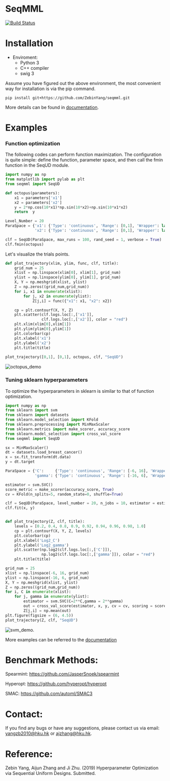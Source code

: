 # SeqMML

[![Build Status](https://travis-ci.com/ZebinYang/seqmml.svg?branch=master)](https://travis-ci.com/ZebinYang/seqmml.svg?branch=master)

# Installation

- Enviroment: 
    - Python 3
    - C++ compiler
    - swig 3
    
Assume you have figured out the above environment, the most convenient way for installation is via the pip command. 
```sheel
pip install git+https://github.com/ZebinYang/seqmml.git
```

More details can be found in [documentation](https://zebinyang.github.io/seqmml/build/html/installation.html).

# Examples

### Function optimization

The following codes can perform function maximization. The configuration is quite simple: define the function, parameter space, and then call the fmin function in the SeqUD module. 

```python 
import numpy as np 
from matplotlib import pylab as plt
from seqmml import SeqUD

def octopus(parameters):
    x1 = parameters['x1']
    x2 = parameters['x2']
    y = 2*np.cos(10*x1)*np.sin(10*x2)+np.sin(10*x1*x2)
    return  y

Level_Number = 20
ParaSpace = {'x1': {'Type': 'continuous', 'Range': [0,1], 'Wrapper': lambda x: x}, 
             'x2': {'Type': 'continuous', 'Range': [0,1], 'Wrapper': lambda x: x}}

clf = SeqUD(ParaSpace, max_runs = 100, rand_seed = 1, verbose = True)
clf.fmin(octopus)
```

Let's visualize the trials points.
```python
def plot_trajectory(xlim, ylim, func, clf, title):
    grid_num = 25
    xlist = np.linspace(xlim[0], xlim[1], grid_num)
    ylist = np.linspace(ylim[0], ylim[1], grid_num)
    X, Y = np.meshgrid(xlist, ylist)
    Z = np.zeros((grid_num,grid_num))
    for i, x1 in enumerate(xlist):
        for j, x2 in enumerate(ylist):
            Z[j,i] = func({"x1": x1, "x2": x2})

    cp = plt.contourf(X, Y, Z)
    plt.scatter(clf.logs.loc[:,['x1']], 
                clf.logs.loc[:,['x2']], color = "red")
    plt.xlim(xlim[0],xlim[1])
    plt.ylim(ylim[0],ylim[1])
    plt.colorbar(cp)
    plt.xlabel('x1')
    plt.ylabel('x2')
    plt.title(title)
    
plot_trajectory([0,1], [0,1], octopus, clf, "SeqUD")
```
 ![octopus_demo](https://github.com/ZebinYang/seqmml/blob/master/docs/source/images/octopus_demo.png)


### Tuning sklearn hyperparameters

To optimize the hyperparameters in sklearn is similar to that of function optimization. 
```python
import numpy as np
from sklearn import svm
from sklearn import datasets
from sklearn.model_selection import KFold 
from sklearn.preprocessing import MinMaxScaler
from sklearn.metrics import make_scorer, accuracy_score
from sklearn.model_selection import cross_val_score
from seqmml import SeqUD

sx = MinMaxScaler()
dt = datasets.load_breast_cancer()
x = sx.fit_transform(dt.data)
y = dt.target

ParaSpace = {'C':     {'Type': 'continuous', 'Range': [-6, 16], 'Wrapper': np.exp2}, 
             'gamma': {'Type': 'continuous', 'Range': [-16, 6], 'Wrapper': np.exp2}}

estimator = svm.SVC()
score_metric = make_scorer(accuracy_score, True)
cv = KFold(n_splits=5, random_state=0, shuffle=True)

clf = SeqUD(ParaSpace, level_number = 20, n_jobs = 10, estimator = estimator, cv = cv, scoring = score_metric, refit = True, verbose = True)
clf.fit(x, y)
```

```python

def plot_trajectory(Z, clf, title):
    levels = [0.2, 0.4, 0.8, 0.9, 0.92, 0.94, 0.96, 0.98, 1.0]
    cp = plt.contourf(X, Y, Z, levels)
    plt.colorbar(cp)
    plt.xlabel('Log2_C')
    plt.ylabel('Log2_gamma')
    plt.scatter(np.log2(clf.logs.loc[:,['C']]), 
                np.log2(clf.logs.loc[:,['gamma']]), color = "red")
    plt.title(title)

grid_num = 25
xlist = np.linspace(-6, 16, grid_num)
ylist = np.linspace(-16, 6, grid_num)
X, Y = np.meshgrid(xlist, ylist)
Z = np.zeros((grid_num,grid_num))
for i, C in enumerate(xlist):
    for j, gamma in enumerate(ylist):
        estimator = svm.SVC(C=2**C,gamma = 2**gamma)
        out = cross_val_score(estimator, x, y, cv = cv, scoring = score_metric)
        Z[j,i] = np.mean(out)
plt.figure(figsize = (6, 4.5))
plot_trajectory(Z, clf, "SeqUD")
```

 ![svm_demo](https://github.com/ZebinYang/seqmml/blob/master/docs/source/images/svm_demo.png).

More examples can be referred to the [documentation](https://zebinyang.github.io/seqmml/build/html/examples.html)


# Benchmark Methods:

Spearmint: https://github.com/JasperSnoek/spearmint

Hyperopt: https://github.com/hyperopt/hyperopt

SMAC: https://github.com/automl/SMAC3

# Contact:
If you find any bugs or have any suggestions, please contact us via email: yangzb2010@hku.hk or ajzhang@hku.hk.

# Reference:
Zebin Yang, Aijun Zhang and Ji Zhu. (2019) Hyperparameter Optimization via Sequential Uniform Designs. Submitted. 
